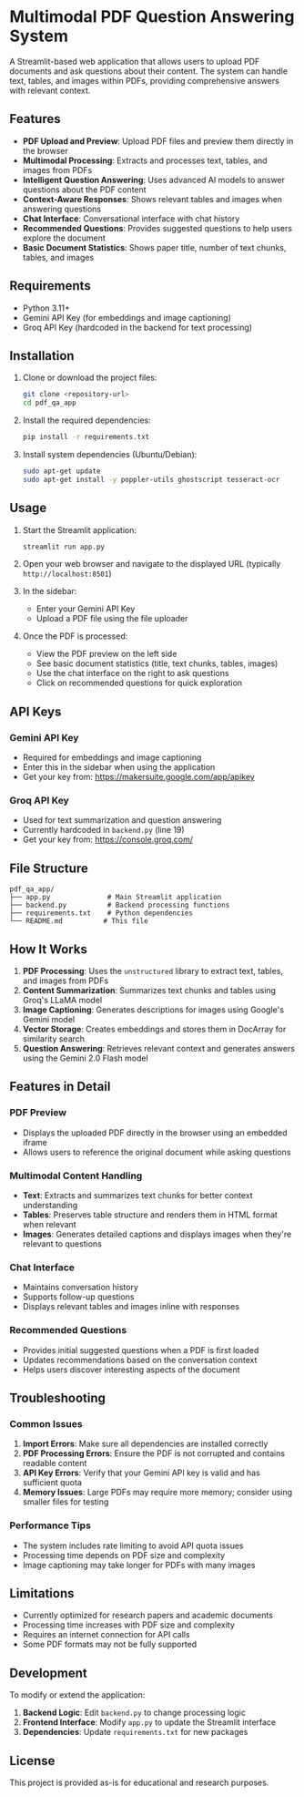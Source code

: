 # Multimodal PDF Question Answering System

A Streamlit-based web application that allows users to upload PDF documents and ask questions about their content. The system can handle text, tables, and images within PDFs, providing comprehensive answers with relevant context.

## Features

- **PDF Upload and Preview**: Upload PDF files and preview them directly in the browser
- **Multimodal Processing**: Extracts and processes text, tables, and images from PDFs
- **Intelligent Question Answering**: Uses advanced AI models to answer questions about the PDF content
- **Context-Aware Responses**: Shows relevant tables and images when answering questions
- **Chat Interface**: Conversational interface with chat history
- **Recommended Questions**: Provides suggested questions to help users explore the document
- **Basic Document Statistics**: Shows paper title, number of text chunks, tables, and images

## Requirements

- Python 3.11+
- Gemini API Key (for embeddings and image captioning)
- Groq API Key (hardcoded in the backend for text processing)

## Installation

1. Clone or download the project files:
   ```bash
   git clone <repository-url>
   cd pdf_qa_app
   ```

2. Install the required dependencies:
   ```bash
   pip install -r requirements.txt
   ```

3. Install system dependencies (Ubuntu/Debian):
   ```bash
   sudo apt-get update
   sudo apt-get install -y poppler-utils ghostscript tesseract-ocr
   ```

## Usage

1. Start the Streamlit application:
   ```bash
   streamlit run app.py
   ```

2. Open your web browser and navigate to the displayed URL (typically `http://localhost:8501`)

3. In the sidebar:
   - Enter your Gemini API Key
   - Upload a PDF file using the file uploader

4. Once the PDF is processed:
   - View the PDF preview on the left side
   - See basic document statistics (title, text chunks, tables, images)
   - Use the chat interface on the right to ask questions
   - Click on recommended questions for quick exploration

## API Keys

### Gemini API Key
- Required for embeddings and image captioning
- Enter this in the sidebar when using the application
- Get your key from: https://makersuite.google.com/app/apikey

### Groq API Key
- Used for text summarization and question answering
- Currently hardcoded in `backend.py` (line 19)
- Get your key from: https://console.groq.com/

## File Structure

```
pdf_qa_app/
├── app.py              # Main Streamlit application
├── backend.py          # Backend processing functions
├── requirements.txt    # Python dependencies
└── README.md          # This file
```

## How It Works

1. **PDF Processing**: Uses the `unstructured` library to extract text, tables, and images from PDFs
2. **Content Summarization**: Summarizes text chunks and tables using Groq's LLaMA model
3. **Image Captioning**: Generates descriptions for images using Google's Gemini model
4. **Vector Storage**: Creates embeddings and stores them in DocArray for similarity search
5. **Question Answering**: Retrieves relevant context and generates answers using the Gemini 2.0 Flash model

## Features in Detail

### PDF Preview
- Displays the uploaded PDF directly in the browser using an embedded iframe
- Allows users to reference the original document while asking questions

### Multimodal Content Handling
- **Text**: Extracts and summarizes text chunks for better context understanding
- **Tables**: Preserves table structure and renders them in HTML format when relevant
- **Images**: Generates detailed captions and displays images when they're relevant to questions

### Chat Interface
- Maintains conversation history
- Supports follow-up questions
- Displays relevant tables and images inline with responses

### Recommended Questions
- Provides initial suggested questions when a PDF is first loaded
- Updates recommendations based on the conversation context
- Helps users discover interesting aspects of the document

## Troubleshooting

### Common Issues

1. **Import Errors**: Make sure all dependencies are installed correctly
2. **PDF Processing Errors**: Ensure the PDF is not corrupted and contains readable content
3. **API Key Errors**: Verify that your Gemini API key is valid and has sufficient quota
4. **Memory Issues**: Large PDFs may require more memory; consider using smaller files for testing

### Performance Tips

- The system includes rate limiting to avoid API quota issues
- Processing time depends on PDF size and complexity
- Image captioning may take longer for PDFs with many images

## Limitations

- Currently optimized for research papers and academic documents
- Processing time increases with PDF size and complexity
- Requires an internet connection for API calls
- Some PDF formats may not be fully supported

## Development

To modify or extend the application:

1. **Backend Logic**: Edit `backend.py` to change processing logic
2. **Frontend Interface**: Modify `app.py` to update the Streamlit interface
3. **Dependencies**: Update `requirements.txt` for new packages

## License

This project is provided as-is for educational and research purposes.

